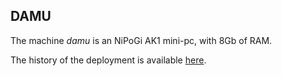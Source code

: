 
## DAMU

The machine *damu* is an NiPoGi AK1 mini-pc, with 8Gb of RAM.

The history of the deployment is available [here](history.md).

